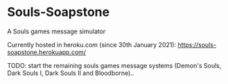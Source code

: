 # Souls-Soapstone
A Souls games message simulator

Currently hosted in heroku.com (since 30th January 2021): https://souls-soapstone.herokuapp.com/


TODO:
start the remaining souls games message systems (Demon's Souls, Dark Souls I, Dark Souls II and Bloodborne)..